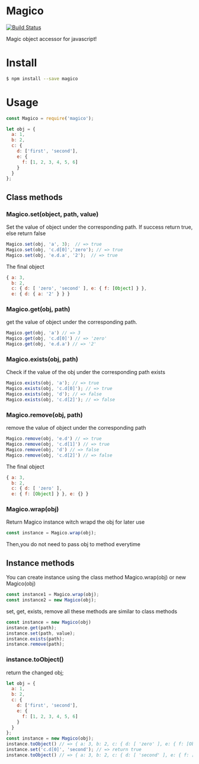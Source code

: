 Magico
=======

[![Build Status](https://travis-ci.org/lyfeyaj/magico.svg?branch=master)](https://travis-ci.org/lyfeyaj/magico)

Magic object accessor for javascript!

# Install

```bash
$ npm install --save magico
```

# Usage

```javascript
const Magico = require('magico');

let obj = {
  a: 1,
  b: 2,
  c: {
    d: ['first', 'second'],
    e: {
      f: [1, 2, 3, 4, 5, 6]
    }
  }
};
```

## Class methods


### Magico.set(object, path, value)

Set the value of object under the corresponding path.
If success return true, else return false
```javascript
Magico.set(obj, 'a', 3);  // => true
Magico.set(obj, 'c.d[0]','zero'); // => true
Magico.set(obj, 'e.d.a', '2');  // => true
```
The final object 
```javascript
{ a: 3,
  b: 2,
  c: { d: [ 'zero', 'second' ], e: { f: [Object] } },
  e: { d: { a: '2' } } }
```
### Magico.get(obj, path)

get the value of object under the corresponding path.
```javascript
Magico.get(obj, 'a') // => 3
Magico.get(obj, 'c.d[0]') // => 'zero'
Magico.get(obj, 'e.d.a') // => '2'
```
### Magico.exists(obj, path)
Check if the value of the obj under the corresponding path exists
```javascript
Magico.exists(obj, 'a'); // => true
Magico.exists(obj, 'c.d[0]'); // => true
Magico.exists(obj, 'd'); // => false
Magico.exists(obj, 'c.d[2]'); // => false
```
### Magico.remove(obj, path)
remove the value of object under the corresponding path
```javascript
Magico.remove(obj, 'e.d') // => true
Magico.remove(obj, 'c.d[1]') // => true
Magico.remove(obj, 'd') // => false
Magico.remove(obj, 'c.d[2]') // => false
 ```
The final object 
```javascript
{ a: 3,
  b: 2, 
  c: { d: [ 'zero' ], 
  e: { f: [Object] } }, e: {} }
```
### Magico.wrap(obj)
Return Magico instance witch wrapd the obj for later use
```javascript
const instance = Magico.wrap(obj);
 ```
 Then,you do not need to pass obj to method everytime

## Instance methods
You can create instance using the class method Magico.wrap(obj) or new Magico(obj)
```javascript
const instance1 = Magico.wrap(obj);
const instance2 = new Magico(obj);
```
set, get, exists, remove all these methods are similar to class methods
```javascript
const instance = new Magico(obj)
instance.get(path);
instance.set(path, value);
instance.exists(path);
instance.remove(path);
```
### instance.toObject()
return the changed obj;
```javascript
let obj = {
  a: 1,
  b: 2,
  c: {
    d: ['first', 'second'],
    e: {
      f: [1, 2, 3, 4, 5, 6]
    }
  }
};
const instance = new Magico(obj);
instance.toObject() // => { a: 3, b: 2, c: { d: [ 'zero' ], e: { f: [Object] } }, e: {} }
instance.set('c.d[0]', 'second'); // => return true
instance.toObject() // => { a: 3, b: 2, c: { d: [ 'second' ], e: { f: [Object] } }, e: {} }
```
